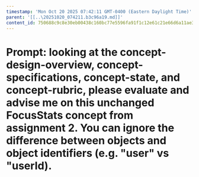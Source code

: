 ```yaml
---
timestamp: 'Mon Oct 20 2025 07:42:11 GMT-0400 (Eastern Daylight Time)'
parent: '[[..\20251020_074211.b3c96a19.md]]'
content_id: 750688c9c8e30eb00438c160bc77e5596fa91f1c12e61c21e66d6a11ae3c3ac4
---
```


# Prompt: looking at the concept-design-overview, concept-specifications, concept-state, and concept-rubric, please evaluate and advise me on this unchanged FocusStats concept from assignment 2. You can ignore the difference between objects and object identifiers (e.g. "user" vs "userId).
